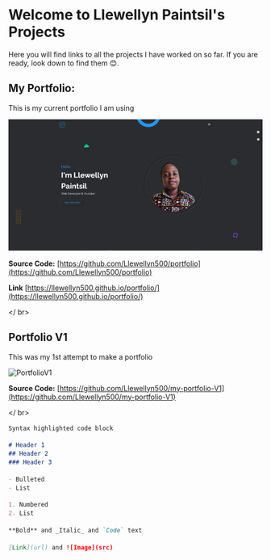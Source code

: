 # Welcome to Llewellyn Paintsil's Projects

Here you will find links to all the projects I have worked on so far. If you are ready, look down to find them 😊.

## My Portfolio:

This is my current portfolio I am using 

![Portfolio](./portfolio.png)

**Source Code:** [https://github.com/Llewellyn500/portfolio](https://github.com/Llewellyn500/portfolio)

**Link** [https://llewellyn500.github.io/portfolio/](https://llewellyn500.github.io/portfolio/)

</ br>

## Portfolio V1

This was my 1st attempt to make a portfolio 

![PortfolioV1](./portfolioV1)

**Source Code:** [https://github.com/Llewellyn500/my-portfolio-V1](https://github.com/Llewellyn500/my-portfolio-V1)

</ br>

```markdown
Syntax highlighted code block

# Header 1
## Header 2
### Header 3

- Bulleted
- List

1. Numbered
2. List

**Bold** and _Italic_ and `Code` text

[Link](url) and ![Image](src)
```
